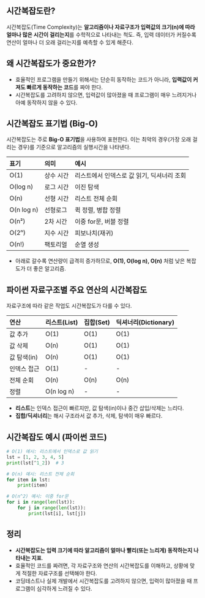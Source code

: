 ## 시간복잡도란?

시간복잡도(Time Complexity)는 **알고리즘이나 자료구조가 입력값의 크기(n)에 따라 얼마나 많은 시간이 걸리는지**를 수학적으로 나타내는 척도. 즉, 입력 데이터가 커질수록 연산이 얼마나 더 오래 걸리는지를 예측할 수 있게 해준다.

## 왜 시간복잡도가 중요한가?

- 효율적인 프로그램을 만들기 위해서는 단순히 동작하는 코드가 아니라, **입력값이 커져도 빠르게 동작하는 코드**를 짜야 한다.
- 시간복잡도를 고려하지 않으면, 입력값이 많아졌을 때 프로그램이 매우 느려지거나 아예 동작하지 않을 수 있다.


## 시간복잡도 표기법 (Big-O)

시간복잡도는 주로 **Big-O 표기법**을 사용하여 표현한다. 이는 최악의 경우(가장 오래 걸리는 경우)를 기준으로 알고리즘의 실행시간을 나타낸다.


| 표기 | 의미 | 예시 |
| :-- | :-- | :-- |
| O(1) | 상수 시간 | 리스트에서 인덱스로 값 읽기, 딕셔너리 조회 |
| O(log n) | 로그 시간 | 이진 탐색 |
| O(n) | 선형 시간 | 리스트 전체 순회 |
| O(n log n) | 선형로그 | 퀵 정렬, 병합 정렬 |
| O(n²) | 2차 시간 | 이중 for문, 버블 정렬 |
| O(2ⁿ) | 지수 시간 | 피보나치(재귀) |
| O(n!) | 팩토리얼 | 순열 생성 |

- 아래로 갈수록 연산량이 급격히 증가하므로, **O(1), O(log n), O(n)** 처럼 낮은 복잡도가 더 좋은 알고리즘.


## 파이썬 자료구조별 주요 연산의 시간복잡도

자료구조에 따라 같은 작업도 시간복잡도가 다를 수 있다.


| 연산 | 리스트(List) | 집합(Set) | 딕셔너리(Dictionary) |
| :-- | :-- | :-- | :-- |
| 값 추가 | O(1) | O(1) | O(1) |
| 값 삭제 | O(n) | O(1) | O(1) |
| 값 탐색(in) | O(n) | O(1) | O(1) |
| 인덱스 접근 | O(1) | - | - |
| 전체 순회 | O(n) | O(n) | O(n) |
| 정렬 | O(n log n) | - | - |

- **리스트**는 인덱스 접근이 빠르지만, 값 탐색(in)이나 중간 삽입/삭제는 느리다.
- **집합/딕셔너리**는 해시 구조라서 값 추가, 삭제, 탐색이 매우 빠르다.


## 시간복잡도 예시 (파이썬 코드)

```python
# O(1) 예시: 리스트에서 인덱스로 값 읽기
lst = [1, 2, 3, 4, 5]
print(lst[^1_2])  # 3

# O(n) 예시: 리스트 전체 순회
for item in lst:
    print(item)

# O(n^2) 예시: 이중 for문
for i in range(len(lst)):
    for j in range(len(lst)):
        print(lst[i], lst[j])
```


## 정리

- **시간복잡도는 입력 크기에 따라 알고리즘이 얼마나 빨리(또는 느리게) 동작하는지 나타내는 지표**.
- 효율적인 코드를 짜려면, 각 자료구조와 연산의 시간복잡도를 이해하고, 상황에 맞게 적절한 자료구조를 선택해야 한다.
- 코딩테스트나 실제 개발에서 시간복잡도를 고려하지 않으면, 입력이 많아졌을 때 프로그램이 심각하게 느려질 수 있다.
